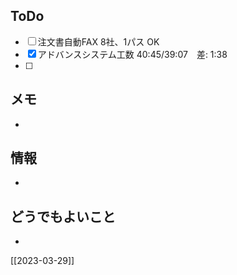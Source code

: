 ## ToDo
- [ ] 注文書自動FAX 8社、1パス OK
- [x] アドバンスシステム工数 40:45/39:07　差: 1:38
- [ ] 


## メモ
- 


## 情報
- 


## どうでもよいこと
- 


[[2023-03-29]]

